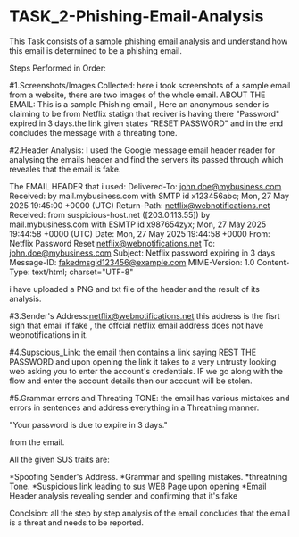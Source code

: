 # TASK_2-Phishing-Email-Analysis
This Task consists of a sample phishing email analysis and understand how this email is determined to be a phishing email.


Steps Performed in Order:

#1.Screenshots/Images Collected: here i took screenshots of a sample email from a website, there are two images of the whole email.
ABOUT THE EMAIL: This is a sample Phishing email , Here an anonymous sender is claiming to be from Netflix statign that reciver is having there "Password" expired in 3 days.the link given states "RESET PASSWORD" and in the end concludes the message with a threating tone.




#2.Header Analysis: I used the Google message email header reader for analysing the emails header and find the servers its passed through which reveales that the email is fake.

The EMAIL HEADER that i used:
Delivered-To: john.doe@mybusiness.com
Received: by mail.mybusiness.com with SMTP id x123456abc;
        Mon, 27 May 2025 19:45:00 +0000 (UTC)
Return-Path: <netflix@webnotifications.net>
Received: from suspicious-host.net ([203.0.113.55])
        by mail.mybusiness.com with ESMTP id x987654zyx;
        Mon, 27 May 2025 19:44:58 +0000 (UTC)
Date: Mon, 27 May 2025 19:44:58 +0000
From: Netflix Password Reset <netflix@webnotifications.net>
To: john.doe@mybusiness.com
Subject: Netflix password expiring in 3 days
Message-ID: <fakedmsgid123456@example.com>
MIME-Version: 1.0
Content-Type: text/html; charset="UTF-8"

i have uploaded a PNG and txt file of the header and the result of its analysis.

#3.Sender's Address:netflix@webnotifications.net this address is the fisrt sign that email if fake , the offcial netflix email address does not have webnotifications in it.


#4.Supscious_Link: the email then contains a link saying REST THE PASSWORD and upon opening the link it takes to a very untrusty looking web asking you to enter the account's credentials.
IF we go along with the flow and enter the account details then our account will be stolen.


#5.Grammar errors and Threating TONE: the email has various mistakes and errors in sentences and address everything in a Threatning manner.

"Your password is due to expire in 3 days."

from the email.

All the given SUS traits are:

*Spoofing Sender's Address.
*Grammar and spelling mistakes.
*threatning Tone.
*Suspicious link leading to sus WEB Page upon opening
*Email Header analysis revealing sender and confirming that it's fake

Conclsion:
all the step by step analysis of the email concludes that the email is a threat and needs to be reported.




